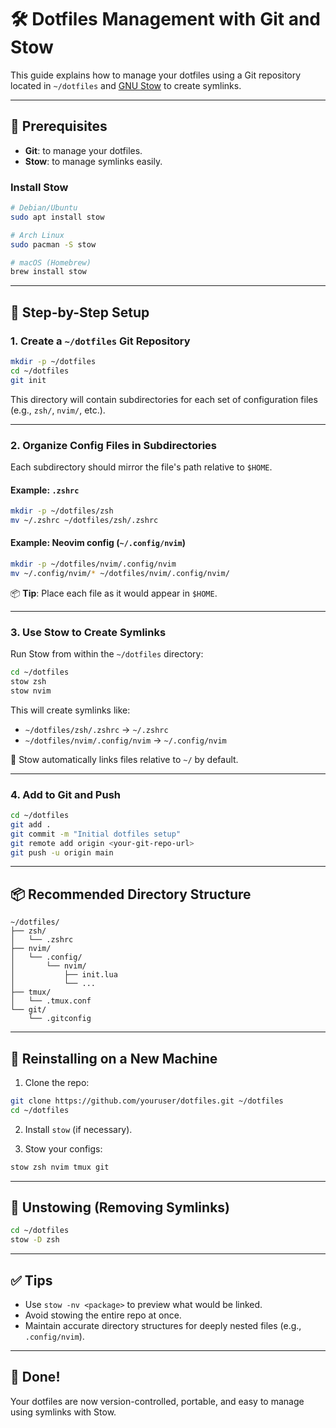 # 🛠️ Dotfiles Management with Git and Stow

This guide explains how to manage your dotfiles using a Git repository located in `~/dotfiles` and [GNU Stow](https://www.gnu.org/software/stow/) to create symlinks.

---

## 🧰 Prerequisites

- **Git**: to manage your dotfiles.
- **Stow**: to manage symlinks easily.

### Install Stow

```bash
# Debian/Ubuntu
sudo apt install stow

# Arch Linux
sudo pacman -S stow

# macOS (Homebrew)
brew install stow
```

---

## 📁 Step-by-Step Setup

### 1. Create a `~/dotfiles` Git Repository

```bash
mkdir -p ~/dotfiles
cd ~/dotfiles
git init
```

This directory will contain subdirectories for each set of configuration files (e.g., `zsh/`, `nvim/`, etc.).

---

### 2. Organize Config Files in Subdirectories

Each subdirectory should mirror the file's path relative to `$HOME`.

#### Example: `.zshrc`

```bash
mkdir -p ~/dotfiles/zsh
mv ~/.zshrc ~/dotfiles/zsh/.zshrc
```

#### Example: Neovim config (`~/.config/nvim`)

```bash
mkdir -p ~/dotfiles/nvim/.config/nvim
mv ~/.config/nvim/* ~/dotfiles/nvim/.config/nvim/
```

📦 **Tip**: Place each file as it would appear in `$HOME`.

---

### 3. Use Stow to Create Symlinks

Run Stow from within the `~/dotfiles` directory:

```bash
cd ~/dotfiles
stow zsh
stow nvim
```

This will create symlinks like:

- `~/dotfiles/zsh/.zshrc` → `~/.zshrc`
- `~/dotfiles/nvim/.config/nvim` → `~/.config/nvim`

🧠 Stow automatically links files relative to `~/` by default.

---

### 4. Add to Git and Push

```bash
cd ~/dotfiles
git add .
git commit -m "Initial dotfiles setup"
git remote add origin <your-git-repo-url>
git push -u origin main
```

---

## 📦 Recommended Directory Structure

```
~/dotfiles/
├── zsh/
│   └── .zshrc
├── nvim/
│   └── .config/
│       └── nvim/
│           ├── init.lua
│           └── ...
├── tmux/
│   └── .tmux.conf
└── git/
    └── .gitconfig
```

---

## 🔁 Reinstalling on a New Machine

1. Clone the repo:

```bash
git clone https://github.com/youruser/dotfiles.git ~/dotfiles
cd ~/dotfiles
```

2. Install `stow` (if necessary).

3. Stow your configs:

```bash
stow zsh nvim tmux git
```

---

## 🧹 Unstowing (Removing Symlinks)

```bash
cd ~/dotfiles
stow -D zsh
```

---

## ✅ Tips

- Use `stow -nv <package>` to preview what would be linked.
- Avoid stowing the entire repo at once.
- Maintain accurate directory structures for deeply nested files (e.g., `.config/nvim`).

---

## 🎉 Done!

Your dotfiles are now version-controlled, portable, and easy to manage using symlinks with Stow.
